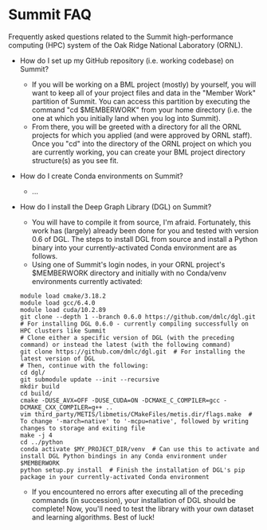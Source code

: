 # Summit FAQ
Frequently asked questions related to the Summit high-performance computing (HPC) system of the Oak Ridge National Laboratory (ORNL).

- How do I set up my GitHub repository (i.e. working codebase) on Summit?
  - If you will be working on a BML project (mostly) by yourself, you will want to keep all of your project files and data in the "Member Work" partition of Summit. You can access this partition by executing the command "cd $MEMBERWORK" from your home directory (i.e. the one at which you initially land when you log into Summit).
  - From there, you will be greeted with a directory for all the ORNL projects for which you applied (and were approved by ORNL staff). Once you "cd" into the directory of the ORNL project on which you are currently working, you can create your BML project directory structure(s) as you see fit.

- How do I create Conda environments on Summit?
  - ...

- How do I install the Deep Graph Library (DGL) on Summit?
  - You will have to compile it from source, I'm afraid. Fortunately, this work has (largely) already been done for you and tested with version 0.6 of DGL. The steps to install DGL from source and install a Python binary into your currently-activated Conda environment are as follows.
  - Using one of Summit's login nodes, in your ORNL project's $MEMBERWORK directory and initially with no Conda/venv environments currently activated:
  ```
  module load cmake/3.18.2
  module load gcc/6.4.0
  module load cuda/10.2.89
  git clone --depth 1 --branch 0.6.0 https://github.com/dmlc/dgl.git  # For installing DGL 0.6.0 - currently compiling successfully on HPC clusters like Summit
  # Clone either a specific version of DGL (with the preceding command) or instead the latest (with the following command)
  git clone https://github.com/dmlc/dgl.git  # For installing the latest version of DGL
  # Then, continue with the following:
  cd dgl/
  git submodule update --init --recursive
  mkdir build
  cd build/
  cmake -DUSE_AVX=OFF -DUSE_CUDA=ON -DCMAKE_C_COMPILER=gcc -DCMAKE_CXX_COMPILER=g++ ..
  vim third_party/METIS/libmetis/CMakeFiles/metis.dir/flags.make  # To change '-march=native' to '-mcpu=native', followed by writing changes to storage and exiting file
  make -j 4
  cd ../python
  conda activate $MY_PROJECT_DIR/venv  # Can use this to activate and install DGL Python bindings in any Conda environment under $MEMBERWORK
  python setup.py install  # Finish the installation of DGL's pip package in your currently-activated Conda environment
  ```
  - If you encountered no errors after executing all of the preceding commands (in succession), your installation of DGL should be complete! Now, you'll need to test the library with your own dataset and learning algorithms. Best of luck!
